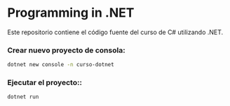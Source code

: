 # Programming in .NET

Este repositorio contiene el código fuente del curso de C# utilizando .NET.

### Crear nuevo proyecto de consola:
```sh
dotnet new console -n curso-dotnet
```

### Ejecutar el proyecto::
```sh
dotnet run
```